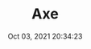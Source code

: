 ---
id: 4
title: Axe 
file-slug: axe
date: Oct 03, 2021 20:34:23
feature: false
category: icons
angle: dynamic
clay: https://3dicons.sgp1.cdn.digitaloceanspaces.com/v1/dynamic/clay/axe-dynamic-clay.png
gradient: https://3dicons.sgp1.cdn.digitaloceanspaces.com/v1/dynamic/gradient/axe-dynamic-gradient.png
color: https://3dicons.sgp1.cdn.digitaloceanspaces.com/v1/dynamic/color/axe-dynamic-color.png
premium: https://3dicons.sgp1.cdn.digitaloceanspaces.com/v1/dynamic/premium/axe-dynamic-premium.png
---